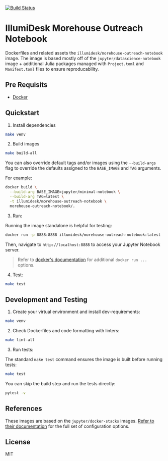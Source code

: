 [![Build Status](https://travis-ci.com/IllumiDesk/morehouse-outreach-notebook.svg?branch=main)](https://travis-ci.com/IllumiDesk/morehouse-outreach-notebook)

# IllumiDesk Morehouse Outreach Notebook

Dockerfiles and related assets the `illumidesk/morehouse-outreach-notebook` image. The image is based mostly off of the `jupyter/datascience-notebook` image + additional Julia packages managed with `Project.toml` and `Manifest.toml` files to ensure reproducability.

## Pre Requisits

- [Docker](https://docs.docker.com/get-docker/)

## Quickstart

1. Install dependencies

```bash
make venv
```

2. Build images

```bash
make build-all
```

You can also override default tags and/or images using the `--build-args` flag to override the defaults assigned to the `BASE_IMAGE` and `TAG` arguments.

For example:

```bash
docker build \
  --build-arg BASE_IMAGE=jupyter/minimal-notebook \
  --build-arg TAG=latest \
  -t illumidesk/morehouse-outreach-notebook \
  morehouse-outreach-notebook/.
```

3. Run:

Running the image standalone is helpful for testing:

```bash
docker run -p 8888:8888 illumidesk/morehouse-outreach-notebook:latest
```

Then, navigate to `http://localhost:8888` to access your Jupyter Notebook server.

> Refer to [docker's documentation](https://docs.docker.com/engine/reference/run/) for additional `docker run ...` options.

4. Test:

```bash
make test
```
## Development and Testing

1. Create your virtual environment and install dev-requirements:

```bash
make venv
```

2. Check Dockerfiles and code formatting with linters:

```bash
make lint-all
```

3. Run tests:

The standard `make test` command ensures the image is built before running tests:

```bash
make test
```

You can skip the build step and run the tests directly:

```bash
pytest -v
```

## References

These images are based on the `jupyter/docker-stacks` images. [Refer to their documentation](https://jupyter-docker-stacks.readthedocs.io/en/latest/) for the full set of configuration options.

## License

MIT

